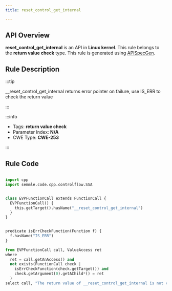 ```yaml
---
title: reset_control_get_internal

---
```



## API Overview
**reset_control_get_internal** is an API in **Linux kernel**. This rule belongs to the **return value check** type. This rule is generated using [APISpecGen](../../tools/APISpecGen).
## Rule Description

:::tip

__reset_control_get_internal returns error pointer on failure, use IS_ERR to check the return value

:::

:::info

- Tags: **return value check**
- Parameter Index: **N/A**
- CWE Type: **CWE-253**

:::

## Rule Code
```python

import cpp
import semmle.code.cpp.controlflow.SSA


class EVPFunctionCall extends FunctionCall {
  EVPFunctionCall() {
    this.getTarget().hasName("__reset_control_get_internal")
  }
}


predicate isErrCheckFunction(Function f) {
  f.hasName("IS_ERR") 
}

from EVPFunctionCall call, ValueAccess ret
where
  ret = call.getAnAccess() and
  not exists(FunctionCall check |
    isErrCheckFunction(check.getTarget()) and
    check.getArgument(0).getAChild*() = ret
  )
select call, "The return value of __reset_control_get_internal is not checked with IS_ERR."
    
```